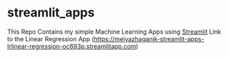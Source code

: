 # streamlit_apps
This Repo Contains my simple Machine Learning Apps using [Streamlit](https://streamlit.io/)
 Link to the Linear Regression App (https://meiyazhaganjk-streamlit-apps-lrlinear-regression-oc693p.streamlitapp.com)
